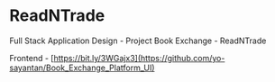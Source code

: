# ReadNTrade
 Full Stack Application Design - Project Book Exchange - ReadNTrade

 Frontend - [https://bit.ly/3WGajx3](https://github.com/yo-sayantan/Book_Exchange_Platform_UI)
